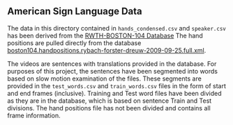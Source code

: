 ## American Sign Language Data
The data in this directory contained in `hands_condensed.csv` and `speaker.csv` has been derived from the [RWTH-BOSTON-104 Database](http://www-i6.informatik.rwth-aachen.de/~dreuw/database-rwth-boston-104.php) The hand positions are pulled directly from the database [boston104.handpositions.rybach-forster-dreuw-2009-09-25.full.xml](boston104.handpositions.rybach-forster-dreuw-2009-09-25.full.xml). 

The videos are sentences with translations provided in the database.  For purposes of this project, the sentences have been segmented into words based on slow motion examination of the files.  These segments are provided in the `test_words.csv` and `train_words.csv` files in the form of start and end frames (inclusive).  Training and Test word files have been divided as they are in the database, which is based on sentence Train and Test divisions.  The hand positions file has not been divided and contains all frame information.


